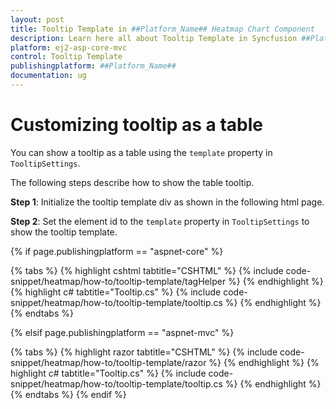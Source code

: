 ```yaml
---
layout: post
title: Tooltip Template in ##Platform_Name## Heatmap Chart Component
description: Learn here all about Tooltip Template in Syncfusion ##Platform_Name## Heatmap Chart component of Syncfusion Essential JS 2 and more.
platform: ej2-asp-core-mvc
control: Tooltip Template
publishingplatform: ##Platform_Name##
documentation: ug
---
```



# Customizing tooltip as a table

You can show a tooltip as a table using the `template` property in `TooltipSettings`.

The following steps describe how to show the table tooltip.

**Step 1**: Initialize the tooltip template div as shown in the following html page.

**Step 2**: Set the element id to the `template` property in `TooltipSettings` to show the tooltip template.

{% if page.publishingplatform == "aspnet-core" %}

{% tabs %}
{% highlight cshtml tabtitle="CSHTML" %}
{% include code-snippet/heatmap/how-to/tooltip-template/tagHelper %}
{% endhighlight %}
{% highlight c# tabtitle="Tooltip.cs" %}
{% include code-snippet/heatmap/how-to/tooltip-template/tooltip.cs %}
{% endhighlight %}
{% endtabs %}

{% elsif page.publishingplatform == "aspnet-mvc" %}

{% tabs %}
{% highlight razor tabtitle="CSHTML" %}
{% include code-snippet/heatmap/how-to/tooltip-template/razor %}
{% endhighlight %}
{% highlight c# tabtitle="Tooltip.cs" %}
{% include code-snippet/heatmap/how-to/tooltip-template/tooltip.cs %}
{% endhighlight %}
{% endtabs %}
{% endif %}


